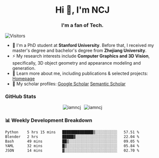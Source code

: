 <h1 align="center">Hi 👋, I'm NCJ</h1>
<h3 align="center">I'm a fan of Tech.</h3>

![Visitors](https://visitor-badge.laobi.icu/badge?page_id=iamNCJ)

- 🌱 I'm a PhD student at **Stanford University**. Before that, I received my master's degree and bachelor's degree from **Zhejiang University**.
- ⚡ My research interests include **Computer Graphics and 3D Vision**, specifically, 3D object geometry and appearance modeling and generation.
- 🚀 Learn more about me, including publications & selected projects: [Homepage](https://www.chong-zeng.com)
- 📖 My scholar profiles: [Google Scholar](https://scholar.google.com/citations?user=4dID7zIAAAAJ) [Semantic Scholar](https://www.semanticscholar.org/author/Chong-Zeng/2223946708)

</p>

<h3 align="left">GitHub Stats</h3>

<div style="display: flex; gap: 10px; justify-content: center; align-items: center;">
  <img src="https://github-readme-stats.vercel.app/api?username=iamncj&show_icons=true&locale=en" alt="iamncj" />
  <img src="https://github-readme-streak-stats-omega-eight.vercel.app/?user=iamncj&card_width=467" alt="iamncj" />
</div>

<h3 align="left">📊 Weekly Development Breakdown</h3>

<!--START_SECTION:waka-->

```txt
Python    5 hrs 15 mins   ██████████████▒░░░░░░░░░░   57.51 %
Blender   2 hrs           █████▓░░░░░░░░░░░░░░░░░░░   22.04 %
Bash      49 mins         ██▒░░░░░░░░░░░░░░░░░░░░░░   09.05 %
YAML      32 mins         █▒░░░░░░░░░░░░░░░░░░░░░░░   05.84 %
JSON      14 mins         ▓░░░░░░░░░░░░░░░░░░░░░░░░   02.70 %
```

<!--END_SECTION:waka-->

